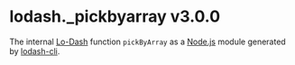 # lodash._pickbyarray v3.0.0

The internal [Lo-Dash](https://lodash.com/) function `pickByArray` as a [Node.js](http://nodejs.org/) module generated by [lodash-cli](https://www.npmjs.com/package/lodash-cli).
